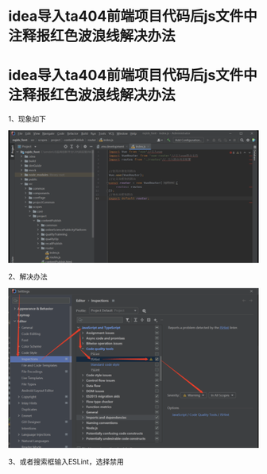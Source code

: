 # idea导入ta404前端项目代码后js文件中注释报红色波浪线解决办法




# idea导入ta404前端项目代码后js文件中注释报红色波浪线解决办法

1、现象如下

![image-20240810201538197](./images/image-20240810201538197.png)

2、解决办法

![image-20240810201600589](./images/image-20240810201600589.png)

3、或者搜索框输入ESLint，选择禁用

